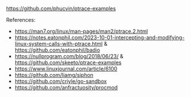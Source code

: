 https://github.com/phucvin/ptrace-examples

References:
- https://man7.org/linux/man-pages/man2/ptrace.2.html
- https://notes.eatonphil.com/2023-10-01-intercepting-and-modifying-linux-system-calls-with-ptrace.html & https://github.com/eatonphil/badio
- https://nullprogram.com/blog/2018/06/23/ & https://github.com/skeeto/ptrace-examples
- https://www.linuxjournal.com/article/6100
- https://github.com/liamg/siphon
- https://github.com/criyle/go-sandbox
- https://github.com/anfractuosity/procmod
